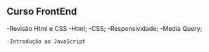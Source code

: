 ## Curso FrontEnd
-Revisão Html e CSS
    -Html;
    -CSS;
    -Responsividade;
    -Media Query;
    
    -Introdução ao JavaScript
